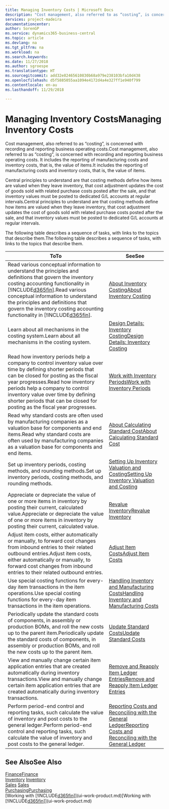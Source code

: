 ```yaml
---
title: Managing Inventory Costs | Microsoft Docs
description: "Cost management, also referred to as “costing”, is concerned with recording and reporting business operating costs. It includes the reporting of manufacturing costs and inventory costs, that is, the value of items."
services: project-madeira
documentationcenter: 
author: SorenGP
ms.service: dynamics365-business-central
ms.topic: article
ms.devlang: na
ms.tgt_pltfrm: na
ms.workload: na
ms.search.keywords: 
ms.date: 11/27/2018
ms.author: sgroespe
ms.translationtype: HT
ms.sourcegitcommit: add32e82465610830b68a979e238103bfa10d438
ms.openlocfilehash: d5f5885055aa1094e4172d4a4e327ff1e940f799
ms.contentlocale: en-au
ms.lasthandoff: 11/29/2018

---
```

# <a name="managing-inventory-costs"></a><span data-ttu-id="fe629-104">Managing Inventory Costs</span><span class="sxs-lookup"><span data-stu-id="fe629-104">Managing Inventory Costs</span></span>
<span data-ttu-id="fe629-105">Cost management, also referred to as “costing”, is concerned with recording and reporting business operating costs.</span><span class="sxs-lookup"><span data-stu-id="fe629-105">Cost management, also referred to as “costing”, is concerned with recording and reporting business operating costs.</span></span> <span data-ttu-id="fe629-106">It includes the reporting of manufacturing costs and inventory costs, that is, the value of items.</span><span class="sxs-lookup"><span data-stu-id="fe629-106">It includes the reporting of manufacturing costs and inventory costs, that is, the value of items.</span></span>   

<span data-ttu-id="fe629-107">Central principles to understand are that costing methods define how items are valued when they leave inventory, that cost adjustment updates the cost of goods sold with related purchase costs posted after the sale, and that inventory values must be posted to dedicated G/L accounts at regular intervals.</span><span class="sxs-lookup"><span data-stu-id="fe629-107">Central principles to understand are that costing methods define how items are valued when they leave inventory, that cost adjustment updates the cost of goods sold with related purchase costs posted after the sale, and that inventory values must be posted to dedicated G/L accounts at regular intervals.</span></span>

<span data-ttu-id="fe629-108">The following table describes a sequence of tasks, with links to the topics that describe them.</span><span class="sxs-lookup"><span data-stu-id="fe629-108">The following table describes a sequence of tasks, with links to the topics that describe them.</span></span>

|<span data-ttu-id="fe629-109">**To**</span><span class="sxs-lookup"><span data-stu-id="fe629-109">**To**</span></span>|<span data-ttu-id="fe629-110">**See**</span><span class="sxs-lookup"><span data-stu-id="fe629-110">**See**</span></span>|  
|------------|-------------|  
|<span data-ttu-id="fe629-111">Read various conceptual information to understand the principles and definitions that govern the inventory costing accounting functionality in [!INCLUDE[d365fin](includes/d365fin_md.md)].</span><span class="sxs-lookup"><span data-stu-id="fe629-111">Read various conceptual information to understand the principles and definitions that govern the inventory costing accounting functionality in [!INCLUDE[d365fin](includes/d365fin_md.md)].</span></span>|[<span data-ttu-id="fe629-112">About Inventory Costing</span><span class="sxs-lookup"><span data-stu-id="fe629-112">About Inventory Costing</span></span>](finance-learn-about-costing.md)|  
|<span data-ttu-id="fe629-113">Learn about all mechanisms in the costing system.</span><span class="sxs-lookup"><span data-stu-id="fe629-113">Learn about all mechanisms in the costing system.</span></span>|[<span data-ttu-id="fe629-114">Design Details: Inventory Costing</span><span class="sxs-lookup"><span data-stu-id="fe629-114">Design Details: Inventory Costing</span></span>](design-details-inventory-costing.md)|
|<span data-ttu-id="fe629-115">Read how inventory periods help a company to control inventory value over time by defining shorter periods that can be closed for posting as the fiscal year progresses.</span><span class="sxs-lookup"><span data-stu-id="fe629-115">Read how inventory periods help a company to control inventory value over time by defining shorter periods that can be closed for posting as the fiscal year progresses.</span></span>|[<span data-ttu-id="fe629-116">Work with Inventory Periods</span><span class="sxs-lookup"><span data-stu-id="fe629-116">Work with Inventory Periods</span></span>](finance-how-to-work-with-inventory-periods.md)|
|<span data-ttu-id="fe629-117">Read why standard costs are often used by manufacturing companies as a valuation base for components and end items.</span><span class="sxs-lookup"><span data-stu-id="fe629-117">Read why standard costs are often used by manufacturing companies as a valuation base for components and end items.</span></span>|[<span data-ttu-id="fe629-118">About Calculating Standard Cost</span><span class="sxs-lookup"><span data-stu-id="fe629-118">About Calculating Standard Cost</span></span>](finance-about-calculating-standard-cost.md)|
|<span data-ttu-id="fe629-119">Set up inventory periods, costing methods, and rounding methods.</span><span class="sxs-lookup"><span data-stu-id="fe629-119">Set up inventory periods, costing methods, and rounding methods.</span></span>|[<span data-ttu-id="fe629-120">Setting Up Inventory Valuation and Costing</span><span class="sxs-lookup"><span data-stu-id="fe629-120">Setting Up Inventory Valuation and Costing</span></span>](finance-set-up-inventory-valuation-and-costing.md)|
|<span data-ttu-id="fe629-121">Appreciate or depreciate the value of one or more items in inventory by posting their current, calculated value.</span><span class="sxs-lookup"><span data-stu-id="fe629-121">Appreciate or depreciate the value of one or more items in inventory by posting their current, calculated value.</span></span>|[<span data-ttu-id="fe629-122">Revalue Inventory</span><span class="sxs-lookup"><span data-stu-id="fe629-122">Revalue Inventory</span></span>](inventory-how-revalue-inventory.md)|
|<span data-ttu-id="fe629-123">Adjust item costs, either automatically or manually, to forward cost changes from inbound entries to their related outbound entries.</span><span class="sxs-lookup"><span data-stu-id="fe629-123">Adjust item costs, either automatically or manually, to forward cost changes from inbound entries to their related outbound entries.</span></span>|[<span data-ttu-id="fe629-124">Adjust Item Costs</span><span class="sxs-lookup"><span data-stu-id="fe629-124">Adjust Item Costs</span></span>](inventory-how-adjust-item-costs.md)|
|<span data-ttu-id="fe629-125">Use special costing functions for every-day item transactions in the item operations.</span><span class="sxs-lookup"><span data-stu-id="fe629-125">Use special costing functions for every-day item transactions in the item operations.</span></span>|[<span data-ttu-id="fe629-126">Handling Inventory and Manufacturing Costs</span><span class="sxs-lookup"><span data-stu-id="fe629-126">Handling Inventory and Manufacturing Costs</span></span>](finance-handle-inventory-and-manufacturing-costs.md)|  
|<span data-ttu-id="fe629-127">Periodically update the standard costs of components, in assembly or production BOMs, and roll the new costs up to the parent item.</span><span class="sxs-lookup"><span data-stu-id="fe629-127">Periodically update the standard costs of components, in assembly or production BOMs, and roll the new costs up to the parent item.</span></span>|[<span data-ttu-id="fe629-128">Update Standard Costs</span><span class="sxs-lookup"><span data-stu-id="fe629-128">Update Standard Costs</span></span>](finance-how-to-update-standard-costs.md)|
|<span data-ttu-id="fe629-129">View and manually change certain item application entries that are created automatically during inventory transactions.</span><span class="sxs-lookup"><span data-stu-id="fe629-129">View and manually change certain item application entries that are created automatically during inventory transactions.</span></span>|[<span data-ttu-id="fe629-130">Remove and Reapply Item Ledger Entries</span><span class="sxs-lookup"><span data-stu-id="fe629-130">Remove and Reapply Item Ledger Entries</span></span>](finance-how-to-remove-and-reapply-item-entries.md)|
|<span data-ttu-id="fe629-131">Perform period-end control and reporting tasks, such calculate the value of inventory and post costs to the general ledger.</span><span class="sxs-lookup"><span data-stu-id="fe629-131">Perform period-end control and reporting tasks, such calculate the value of inventory and post costs to the general ledger.</span></span>|[<span data-ttu-id="fe629-132">Reporting Costs and Reconciling with the General Ledger</span><span class="sxs-lookup"><span data-stu-id="fe629-132">Reporting Costs and Reconciling with the General Ledger</span></span>](finance-report-costs-and-reconcile-with-the-general-ledger.md)|

## <a name="see-also"></a><span data-ttu-id="fe629-133">See Also</span><span class="sxs-lookup"><span data-stu-id="fe629-133">See Also</span></span>  
 [<span data-ttu-id="fe629-134">Finance</span><span class="sxs-lookup"><span data-stu-id="fe629-134">Finance</span></span>](finance.md)  
 <span data-ttu-id="fe629-135">[Inventory](inventory-manage-inventory.md) </span><span class="sxs-lookup"><span data-stu-id="fe629-135">[Inventory](inventory-manage-inventory.md) </span></span>  
 <span data-ttu-id="fe629-136">[Sales](sales-manage-sales.md) </span><span class="sxs-lookup"><span data-stu-id="fe629-136">[Sales](sales-manage-sales.md) </span></span>  
 [<span data-ttu-id="fe629-137">Purchasing</span><span class="sxs-lookup"><span data-stu-id="fe629-137">Purchasing</span></span>](purchasing-manage-purchasing.md)  
 <span data-ttu-id="fe629-138">[Working with [!INCLUDE[d365fin](includes/d365fin_md.md)]](ui-work-product.md)</span><span class="sxs-lookup"><span data-stu-id="fe629-138">[Working with [!INCLUDE[d365fin](includes/d365fin_md.md)]](ui-work-product.md)</span></span>

